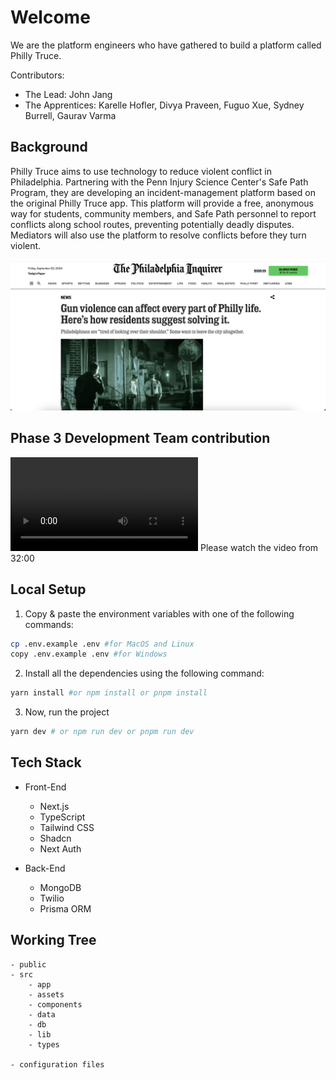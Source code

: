 # Welcome

We are the platform engineers who have gathered to build a platform called Philly Truce.

Contributors:

- The Lead: John Jang
- The Apprentices: Karelle Hofler, Divya Praveen, Fuguo Xue, Sydney Burrell, Gaurav Varma

## Background

Philly Truce aims to use technology to reduce violent conflict in Philadelphia. Partnering with the Penn Injury Science Center's Safe Path Program, they are developing an incident-management platform based on the original Philly Truce app. This platform will provide a free, anonymous way for students, community members, and Safe Path personnel to report conflicts along school routes, preventing potentially deadly disputes. Mediators will also use the platform to resolve conflicts before they turn violent.

![Philly Truce Violence](./src/assets/philly-issue.png)

## Phase 3 Development Team contribution

![Philly Truce Phase 3 Development Team Achievement](./src/assets/phase-3-achievement.mp4) Please watch the video from 32:00

## Local Setup

1. Copy & paste the environment variables with one of the following commands:

```bash
cp .env.example .env #for MacOS and Linux
copy .env.example .env #for Windows
```

2. Install all the dependencies using the following command:

```bash
yarn install #or npm install or pnpm install
```

3. Now, run the project

```bash
yarn dev # or npm run dev or pnpm run dev
```

## Tech Stack

- Front-End
  - Next.js
  - TypeScript
  - Tailwind CSS
  - Shadcn
  - Next Auth

- Back-End
  - MongoDB
  - Twilio
  - Prisma ORM

## Working Tree

```
- public
- src
    - app
    - assets
    - components
    - data
    - db
    - lib
    - types

- configuration files
```
